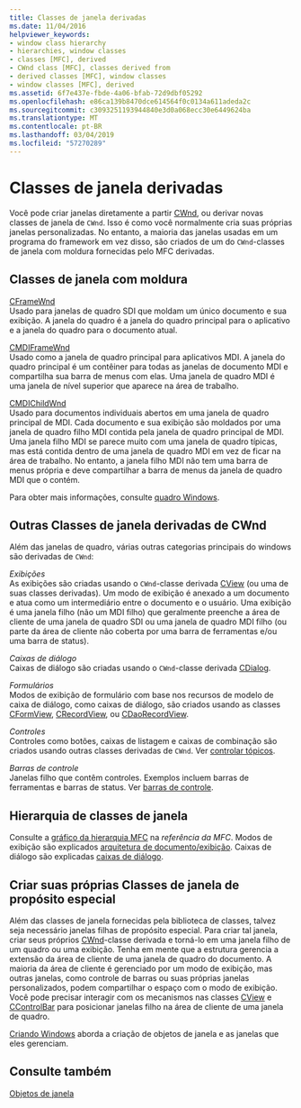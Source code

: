 ```yaml
---
title: Classes de janela derivadas
ms.date: 11/04/2016
helpviewer_keywords:
- window class hierarchy
- hierarchies, window classes
- classes [MFC], derived
- CWnd class [MFC], classes derived from
- derived classes [MFC], window classes
- window classes [MFC], derived
ms.assetid: 6f7e437e-fbde-4a06-bfab-72d9dbf05292
ms.openlocfilehash: e86ca139b8470dce614564f0c0134a611adeda2c
ms.sourcegitcommit: c3093251193944840e3d0a068ecc30e6449624ba
ms.translationtype: MT
ms.contentlocale: pt-BR
ms.lasthandoff: 03/04/2019
ms.locfileid: "57270289"
---
```

# <a name="derived-window-classes"></a>Classes de janela derivadas

Você pode criar janelas diretamente a partir [CWnd](../mfc/reference/cwnd-class.md), ou derivar novas classes de janela de `CWnd`. Isso é como você normalmente cria suas próprias janelas personalizadas. No entanto, a maioria das janelas usadas em um programa do framework em vez disso, são criados de um do `CWnd`-classes de janela com moldura fornecidas pelo MFC derivadas.

## <a name="frame-window-classes"></a>Classes de janela com moldura

[CFrameWnd](../mfc/reference/cframewnd-class.md)<br/>
Usado para janelas de quadro SDI que moldam um único documento e sua exibição. A janela do quadro é a janela do quadro principal para o aplicativo e a janela do quadro para o documento atual.

[CMDIFrameWnd](../mfc/reference/cmdiframewnd-class.md)<br/>
Usado como a janela de quadro principal para aplicativos MDI. A janela do quadro principal é um contêiner para todas as janelas de documento MDI e compartilha sua barra de menus com elas. Uma janela de quadro MDI é uma janela de nível superior que aparece na área de trabalho.

[CMDIChildWnd](../mfc/reference/cmdichildwnd-class.md)<br/>
Usado para documentos individuais abertos em uma janela de quadro principal de MDI. Cada documento e sua exibição são moldados por uma janela de quadro filho MDI contida pela janela de quadro principal de MDI. Uma janela filho MDI se parece muito com uma janela de quadro típicas, mas está contida dentro de uma janela de quadro MDI em vez de ficar na área de trabalho. No entanto, a janela filho MDI não tem uma barra de menus própria e deve compartilhar a barra de menus da janela de quadro MDI que o contém.

Para obter mais informações, consulte [quadro Windows](../mfc/frame-windows.md).

## <a name="other-window-classes-derived-from-cwnd"></a>Outras Classes de janela derivadas de CWnd

Além das janelas de quadro, várias outras categorias principais do windows são derivadas de `CWnd`:

*Exibições*<br/>
As exibições são criadas usando o `CWnd`-classe derivada [CView](../mfc/reference/cview-class.md) (ou uma de suas classes derivadas). Um modo de exibição é anexado a um documento e atua como um intermediário entre o documento e o usuário. Uma exibição é uma janela filho (não um MDI filho) que geralmente preenche a área de cliente de uma janela de quadro SDI ou uma janela de quadro MDI filho (ou parte da área de cliente não coberta por uma barra de ferramentas e/ou uma barra de status).

*Caixas de diálogo*<br/>
Caixas de diálogo são criadas usando o `CWnd`-classe derivada [CDialog](../mfc/reference/cdialog-class.md).

*Formulários*<br/>
Modos de exibição de formulário com base nos recursos de modelo de caixa de diálogo, como caixas de diálogo, são criados usando as classes [CFormView](../mfc/reference/cformview-class.md), [CRecordView](../mfc/reference/crecordview-class.md), ou [CDaoRecordView](../mfc/reference/cdaorecordview-class.md).

*Controles*<br/>
Controles como botões, caixas de listagem e caixas de combinação são criados usando outras classes derivadas de `CWnd`. Ver [controlar tópicos](../mfc/controls-mfc.md).

*Barras de controle*<br/>
Janelas filho que contêm controles. Exemplos incluem barras de ferramentas e barras de status. Ver [barras de controle](../mfc/control-bars.md).

## <a name="window-class-hierarchy"></a>Hierarquia de classes de janela

Consulte a [gráfico da hierarquia MFC](../mfc/hierarchy-chart.md) na *referência da MFC*. Modos de exibição são explicados [arquitetura de documento/exibição](../mfc/document-view-architecture.md). Caixas de diálogo são explicadas [caixas de diálogo](../mfc/dialog-boxes.md).

## <a name="creating-your-own-special-purpose-window-classes"></a>Criar suas próprias Classes de janela de propósito especial

Além das classes de janela fornecidas pela biblioteca de classes, talvez seja necessário janelas filhas de propósito especial. Para criar tal janela, criar seus próprios [CWnd](../mfc/reference/cwnd-class.md)-classe derivada e torná-lo em uma janela filho de um quadro ou uma exibição. Tenha em mente que a estrutura gerencia a extensão da área de cliente de uma janela de quadro do documento. A maioria da área de cliente é gerenciado por um modo de exibição, mas outras janelas, como controle de barras ou suas próprias janelas personalizados, podem compartilhar o espaço com o modo de exibição. Você pode precisar interagir com os mecanismos nas classes [CView](../mfc/reference/cview-class.md) e [CControlBar](../mfc/reference/ccontrolbar-class.md) para posicionar janelas filho na área de cliente de uma janela de quadro.

[Criando Windows](../mfc/creating-windows.md) aborda a criação de objetos de janela e as janelas que eles gerenciam.

## <a name="see-also"></a>Consulte também

[Objetos de janela](../mfc/window-objects.md)
